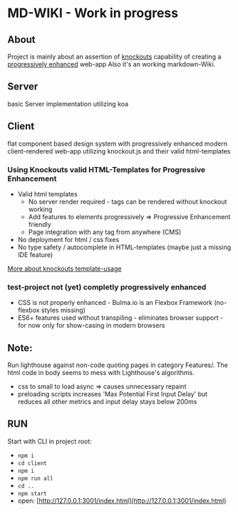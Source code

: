 # MD-WIKI - Work in progress

## About
Project is mainly about an assertion of [knockouts](https://knockoutjs.com/) capability of creating a [progressively enhanced](https://developer.mozilla.org/en-US/docs/Glossary/Progressive_Enhancement) web-app
Also it's an working markdown-Wiki. 
            
## Server
basic Server implementation utilizing koa
                                            
## Client
flat component based design system with progressively enhanced modern client-rendered web-app utilizing knockout.js and their valid html-templates

### Using Knockouts valid HTML-Templates for Progressive Enhancement
- Valid html templates
    - No server render required - tags can be rendered without knockout working
    - Add features to elements progressively => Progressive Enhancement friendly
    - Page integration with any tag from anywhere (CMS)
- No deployment for html / css fixes 
- No type safety / autocomplete in HTML-templates (maybe just a missing IDE feature)

[More about knockouts template-usage](client/README.md)

### test-project not (yet) completly progressively enhanced
- CSS is not properly enhanced - Bulma.io is an Flexbox Framework (no-flexbox styles missing)
- ES6+ features used without transpiling - eliminates browser support - for now only for show-casing in modern browsers

## Note:
Run lighthouse against non-code quoting pages in category Features/. The html code in body seems to mess with Lighthouse's algorithms.

- css to small to load async => causes unnecessary repaint
- preloading scripts increases 'Max Potential First Input Delay' but reduces all other metrics and input delay stays below 200ms


## RUN
Start with CLI in project root:

- `npm i`
- `cd client`
- `npm i`
- `npm run all`
- `cd ..`
- `npm start`
- open: [http://127.0.0.1:3001/index.html](http://127.0.0.1:3001/index.html)
